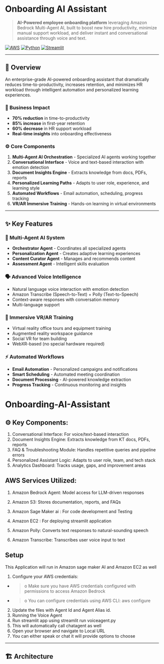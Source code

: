 # Onboarding AI Assistant

> **AI-Powered employee onboarding platform** leveraging Amazon Bedrock Multi-Agent AI, built to boost new hire productivity, minimize manual support workload, and deliver instant and conversational assistance through voice and text.

[![AWS](https://img.shields.io/badge/AWS-Bedrock%20%7C%20Lambda%20%7C%20DynamoDB-orange)](https://aws.amazon.com/)
[![Python](https://img.shields.io/badge/Python-3.9%2B-blue)](https://www.python.org/)
[![Streamlit](https://img.shields.io/badge/Streamlit-1.28%2B-red)](https://streamlit.io/)


---

## 🌟 Overview

An enterprise-grade AI-powered onboarding assistant that dramatically reduces time-to-productivity, increases retention, and minimizes HR workload through intelligent automation and personalized learning experiences.

### 🎯 Business Impact

- **70% reduction** in time-to-productivity
- **85% increase** in first-year retention  
- **60% decrease** in HR support workload
- **Real-time insights** into onboarding effectiveness

### ⚙️ Core Components

1. **Multi-Agent AI Orchestration** - Specialized AI agents working together
2. **Conversational Interface** - Voice and text-based interaction with emotion detection
3. **Document Insights Engine** - Extracts knowledge from docs, PDFs, reports
4. **Personalized Learning Paths** - Adapts to user role, experience, and learning style
5. **Automated Workflows** - Email automation, scheduling, progress tracking
6. **VR/AR Immersive Training** - Hands-on learning in virtual environments


---

## ✨ Key Features

### 🤖 Multi-Agent AI System
- **Orchestrator Agent** - Coordinates all specialized agents
- **Personalization Agent** - Creates adaptive learning experiences
- **Content Curator Agent** - Manages and recommends content
- **Assessment Agent** - Intelligent skills evaluation

### 🗣️ Advanced Voice Intelligence
- Natural language voice interaction with emotion detection
- Amazon Transcribe (Speech-to-Text) + Polly (Text-to-Speech)
- Context-aware responses with conversation memory
- Multi-language support

### 🥽 Immersive VR/AR Training
- Virtual reality office tours and equipment training
- Augmented reality workspace guidance
- Social VR for team building
- WebXR-based (no special hardware required)

### ⚡ Automated Workflows
- **Email Automation** - Personalized campaigns and notifications
- **Smart Scheduling** - Automated meeting coordination
- **Document Processing** - AI-powered knowledge extraction
- **Progress Tracking** - Continuous monitoring and insights
# Onboarding-AI-Assistant

## ⚙️ Key Components:

1. Conversational Interface: For voice/text-based interaction
2. Document Insights Engine: Extracts knowledge from KT docs, PDFs, reports
3. FAQ & Troubleshooting Module: Handles repetitive queries and pipeline errors
4. Personalized Assistant Logic: Adapts to user role, team, and tech stack
5. Analytics Dashboard: Tracks usage, gaps, and improvement areas

## AWS Services Utilized:

1. Amazon Bedrock Agent: Model access for LLM-driven responses

2. Amazon S3: Stores documentation, reports, and FAQs

3. Amazon Sage Maker ai : For code development and Testing

4. Amazon EC2 : For deploying streamlit application

5. Amazon Polly: Converts text responses to natural-sounding speech

6. Amazon Transcribe: Transcribes user voice input to text


## Setup

This Application will run in Amazon sage maker AI and Amazon EC2 as well
1. Configure your AWS credentials:
- > o Make sure you have AWS credentials configured with permissions to access Amazon Bedrock
- > o You can configure credentials using AWS CLI: aws configure
2. Update the files with Agent Id and Agent Alias id.
3. Running the Voice Agent
4. Run streamlit app using streamlit run voiceagent.py
5. This will automatically call chatagent as well
6. Open your browser and navigate to Local URL 
7. You can either speak or chat it will provide options to choose






































---

## 🏗️ Architecture


